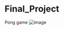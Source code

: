 # Final_Project
Pong game 
![image](https://user-images.githubusercontent.com/79136459/156768669-bb6fe9f7-8521-4c87-a6bd-66ff105ba40b.png)
